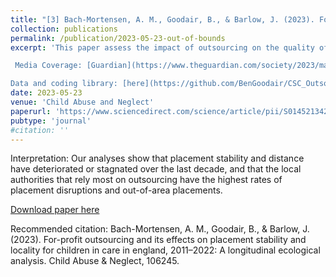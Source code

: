 ```yaml
---
title: "[3] Bach-Mortensen, A. M., Goodair, B., & Barlow, J. (2023). For-profit outsourcing and its effects on placement stability and locality for children in care in england, 2011–2022: A longitudinal ecological analysis."
collection: publications
permalink: /publication/2023-05-23-out-of-bounds
excerpt: 'This paper assess the impact of outsourcing on the quality of placements for children in care. We find more outsourcing corresponds with more children being placed far from home.  <br> <br>

 Media Coverage: [Guardian](https://www.theguardian.com/society/2023/may/29/outsourcing-care-has-led-to-more-children-moving-further-away-study) <br>

Data and coding library: [here](https://github.com/BenGoodair/CSC_Outsourcing_Placement_Outcomes)'
date: 2023-05-23
venue: 'Child Abuse and Neglect'
paperurl: 'https://www.sciencedirect.com/science/article/pii/S0145213423002260?via%3Dihub'
pubtype: 'journal'
#citation: ''
---
```

Interpretation: Our analyses show that placement stability and distance have deteriorated or stagnated over the last decade, and that the local authorities that rely most on outsourcing have the highest rates of placement disruptions and out-of-area placements.

[Download paper here](https://www.sciencedirect.com/science/article/pii/S0145213423002260/pdfft?md5=774c3e6e2bfc25dad4bb61809fdef825&pid=1-s2.0-S0145213423002260-main.pdf)

Recommended citation: Bach-Mortensen, A. M., Goodair, B., & Barlow, J. (2023). For-profit outsourcing and its effects on placement stability and locality for children in care in england, 2011–2022: A longitudinal ecological analysis. Child Abuse & Neglect, 106245.